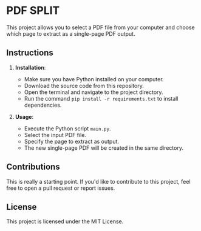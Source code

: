 # PDF SPLIT

This project allows you to select a PDF file from your computer and choose which page to extract as a single-page PDF output.

## Instructions

1. **Installation**:
   - Make sure you have Python installed on your computer.
   - Download the source code from this repository.
   - Open the terminal and navigate to the project directory.
   - Run the command `pip install -r requirements.txt` to install dependencies.

2. **Usage**:
   - Execute the Python script `main.py`.
   - Select the input PDF file.
   - Specify the page to extract as output.
   - The new single-page PDF will be created in the same directory.

## Contributions

This is really a starting point. If you'd like to contribute to this project, feel free to open a pull request or report issues.

## License

This project is licensed under the MIT License.

